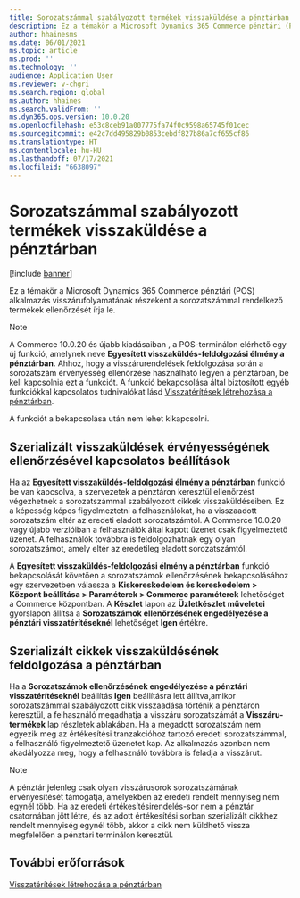```yaml
---
title: Sorozatszámmal szabályozott termékek visszaküldése a pénztárban
description: Ez a témakör a Microsoft Dynamics 365 Commerce pénztári (POS) alkalmazás visszárufolyamatának részeként a sorozatszámmal rendelkező termékek ellenőrzését írja le.
author: hhainesms
ms.date: 06/01/2021
ms.topic: article
ms.prod: ''
ms.technology: ''
audience: Application User
ms.reviewer: v-chgri
ms.search.region: global
ms.author: hhaines
ms.search.validFrom: ''
ms.dyn365.ops.version: 10.0.20
ms.openlocfilehash: e53c8ceb91a007775fa74f0c9598a65745f01cec
ms.sourcegitcommit: e42c7dd495829b0853cebdf827b86a7cf655cf86
ms.translationtype: HT
ms.contentlocale: hu-HU
ms.lasthandoff: 07/17/2021
ms.locfileid: "6638097"
---
```

# <a name="return-serial-numbercontrolled-products-in-pos"></a>Sorozatszámmal szabályozott termékek visszaküldése a pénztárban

[!include [banner](includes/banner.md)]

Ez a témakör a Microsoft Dynamics 365 Commerce pénztári (POS) alkalmazás visszárufolyamatának részeként a sorozatszámmal rendelkező termékek ellenőrzését írja le.

> [!NOTE]
> A Commerce 10.0.20 és újabb kiadásaiban , a POS-terminálon elérhető egy új funkció, amelynek neve **Egyesített visszaküldés-feldolgozási élmény a pénztárban**. Ahhoz, hogy a visszárurendelések feldolgozása során a sorozatszám érvényesség ellenőrzése használható legyen a pénztárban, be kell kapcsolnia ezt a funkciót. A funkció bekapcsolása által biztosított egyéb funkciókkal kapcsolatos tudnivalókat lásd [Visszatérítések létrehozása a pénztárban](POS-returns.md).
>
> A funkciót a bekapcsolása után nem lehet kikapcsolni.

## <a name="options-for-validating-serialized-returns"></a>Szerializált visszaküldések érvényességének ellenőrzésével kapcsolatos beállítások

Ha az **Egyesített visszaküldés-feldolgozási élmény a pénztárban** funkció be van kapcsolva, a szervezetek a pénztáron keresztül ellenőrzést végezhetnek a sorozatszámmal szabályozott cikkek visszaküldéseiben. Ez a képesség képes figyelmeztetni a felhasználókat, ha a visszaadott sorozatszám eltér az eredeti eladott sorozatszámtól. A Commerce 10.0.20 vagy újabb verzióiban a felhasználók által kapott üzenet csak figyelmeztető üzenet. A felhasználók továbbra is feldolgozhatnak egy olyan sorozatszámot, amely eltér az eredetileg eladott sorozatszámtól.

A **Egyesített visszaküldés-feldolgozási élmény a pénztárban** funkció bekapcsolását követően a sorozatszámok ellenőrzésének bekapcsolásához egy szervezetben válassza a **Kiskereskedelem és kereskedelem \> Központ beállítása \> Paraméterek \> Commerce paraméterek** lehetőséget a Commerce központban. A **Készlet** lapon az **Üzletkészlet műveletei** gyorslapon állítsa a **Sorozatszámok ellenőrzésének engedélyezése a pénztári visszatérítéseknél** lehetőséget **Igen** értékre.

## <a name="process-returns-for-serialized-items-in-pos"></a>Szerializált cikkek visszaküldésének feldolgozása a pénztárban

Ha a **Sorozatszámok ellenőrzésének engedélyezése a pénztári visszatérítéseknél** beállítás **Igen** beállításra lett állítva,amikor sorozatszámmal szabályozott cikk visszaadása történik a pénztáron keresztül, a felhasználó megadhatja a visszáru sorozatszámát a **Visszáru-termékek** lap részletek ablakában. Ha a megadott sorozatszám nem egyezik meg az értékesítési tranzakcióhoz tartozó eredeti sorozatszámmal, a felhasználó figyelmeztető üzenetet kap. Az alkalmazás azonban nem akadályozza meg, hogy a felhasználó továbbra is feladja a visszárut.

> [!NOTE]
> A pénztár jelenleg csak olyan visszárusorok sorozatszámának érvényesítését támogatja, amelyekben az eredeti rendelt mennyiség nem egynél több. Ha az eredeti értékesítésirendelés-sor nem a pénztár csatornában jött létre, és az adott értékesítési sorban szerializált cikkhez rendelt mennyiség egynél több, akkor a cikk nem küldhető vissza megfelelően a pénztári terminálon keresztül.

## <a name="additional-resources"></a>További erőforrások

[Visszatérítések létrehozása a pénztárban](POS-returns.md)
